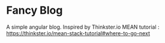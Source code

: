 # Fancy Blog

A simple angular blog. Inspired by Thinkster.io MEAN tutorial : https://thinkster.io/mean-stack-tutorial#where-to-go-next




